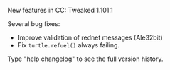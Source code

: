 New features in CC: Tweaked 1.101.1

Several bug fixes:
* Improve validation of rednet messages (Ale32bit)
* Fix `turtle.refuel()` always failing.

Type "help changelog" to see the full version history.
